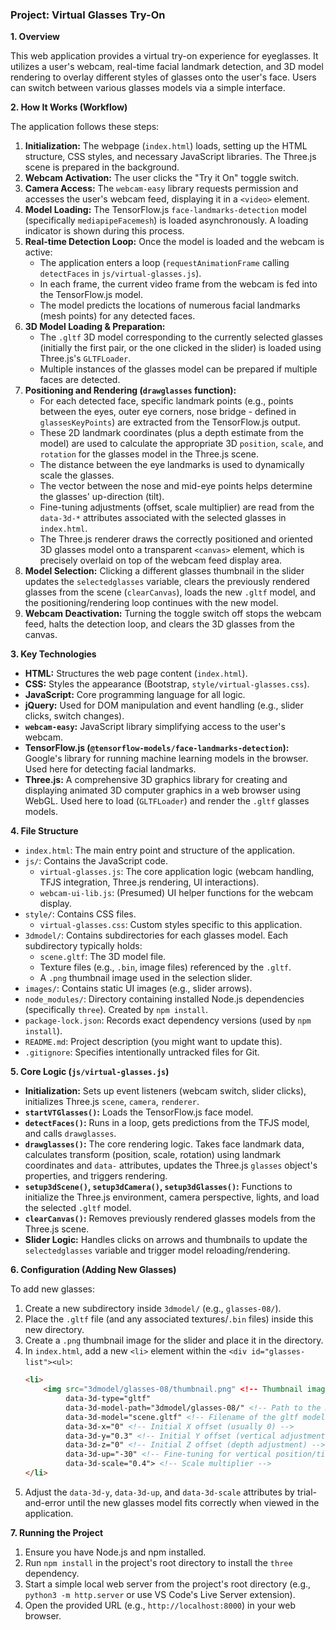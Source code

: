### Project: Virtual Glasses Try-On

**1. Overview**

This web application provides a virtual try-on experience for eyeglasses. It utilizes a user's webcam, real-time facial landmark detection, and 3D model rendering to overlay different styles of glasses onto the user's face. Users can switch between various glasses models via a simple interface.

**2. How It Works (Workflow)**

The application follows these steps:

1.  **Initialization:** The webpage (`index.html`) loads, setting up the HTML structure, CSS styles, and necessary JavaScript libraries. The Three.js scene is prepared in the background.
2.  **Webcam Activation:** The user clicks the "Try it On" toggle switch.
3.  **Camera Access:** The `webcam-easy` library requests permission and accesses the user's webcam feed, displaying it in a `<video>` element.
4.  **Model Loading:** The TensorFlow.js `face-landmarks-detection` model (specifically `mediapipeFacemesh`) is loaded asynchronously. A loading indicator is shown during this process.
5.  **Real-time Detection Loop:** Once the model is loaded and the webcam is active:
    *   The application enters a loop (`requestAnimationFrame` calling `detectFaces` in `js/virtual-glasses.js`).
    *   In each frame, the current video frame from the webcam is fed into the TensorFlow.js model.
    *   The model predicts the locations of numerous facial landmarks (mesh points) for any detected faces.
6.  **3D Model Loading & Preparation:**
    *   The `.gltf` 3D model corresponding to the currently selected glasses (initially the first pair, or the one clicked in the slider) is loaded using Three.js's `GLTFLoader`.
    *   Multiple instances of the glasses model can be prepared if multiple faces are detected.
7.  **Positioning and Rendering (`drawglasses` function):**
    *   For each detected face, specific landmark points (e.g., points between the eyes, outer eye corners, nose bridge - defined in `glassesKeyPoints`) are extracted from the TensorFlow.js output.
    *   These 2D landmark coordinates (plus a depth estimate from the model) are used to calculate the appropriate 3D `position`, `scale`, and `rotation` for the glasses model in the Three.js scene.
    *   The distance between the eye landmarks is used to dynamically scale the glasses.
    *   The vector between the nose and mid-eye points helps determine the glasses' up-direction (tilt).
    *   Fine-tuning adjustments (offset, scale multiplier) are read from the `data-3d-*` attributes associated with the selected glasses in `index.html`.
    *   The Three.js renderer draws the correctly positioned and oriented 3D glasses model onto a transparent `<canvas>` element, which is precisely overlaid on top of the webcam feed display area.
8.  **Model Selection:** Clicking a different glasses thumbnail in the slider updates the `selectedglasses` variable, clears the previously rendered glasses from the scene (`clearCanvas`), loads the new `.gltf` model, and the positioning/rendering loop continues with the new model.
9.  **Webcam Deactivation:** Turning the toggle switch off stops the webcam feed, halts the detection loop, and clears the 3D glasses from the canvas.

**3. Key Technologies**

*   **HTML:** Structures the web page content (`index.html`).
*   **CSS:** Styles the appearance (Bootstrap, `style/virtual-glasses.css`).
*   **JavaScript:** Core programming language for all logic.
*   **jQuery:** Used for DOM manipulation and event handling (e.g., slider clicks, switch changes).
*   **`webcam-easy`:** JavaScript library simplifying access to the user's webcam.
*   **TensorFlow.js (`@tensorflow-models/face-landmarks-detection`):** Google's library for running machine learning models in the browser. Used here for detecting facial landmarks.
*   **Three.js:** A comprehensive 3D graphics library for creating and displaying animated 3D computer graphics in a web browser using WebGL. Used here to load (`GLTFLoader`) and render the `.gltf` glasses models.

**4. File Structure**

*   `index.html`: The main entry point and structure of the application.
*   `js/`: Contains the JavaScript code.
    *   `virtual-glasses.js`: The core application logic (webcam handling, TFJS integration, Three.js rendering, UI interactions).
    *   `webcam-ui-lib.js`: (Presumed) UI helper functions for the webcam display.
*   `style/`: Contains CSS files.
    *   `virtual-glasses.css`: Custom styles specific to this application.
*   `3dmodel/`: Contains subdirectories for each glasses model. Each subdirectory typically holds:
    *   `scene.gltf`: The 3D model file.
    *   Texture files (e.g., `.bin`, image files) referenced by the `.gltf`.
    *   A `.png` thumbnail image used in the selection slider.
*   `images/`: Contains static UI images (e.g., slider arrows).
*   `node_modules/`: Directory containing installed Node.js dependencies (specifically `three`). Created by `npm install`.
*   `package-lock.json`: Records exact dependency versions (used by `npm install`).
*   `README.md`: Project description (you might want to update this).
*   `.gitignore`: Specifies intentionally untracked files for Git.

**5. Core Logic (`js/virtual-glasses.js`)**

*   **Initialization:** Sets up event listeners (webcam switch, slider clicks), initializes Three.js `scene`, `camera`, `renderer`.
*   **`startVTGlasses()`:** Loads the TensorFlow.js face model.
*   **`detectFaces()`:** Runs in a loop, gets predictions from the TFJS model, and calls `drawglasses`.
*   **`drawglasses()`:** The core rendering logic. Takes face landmark data, calculates transform (position, scale, rotation) using landmark coordinates and `data-` attributes, updates the Three.js `glasses` object's properties, and triggers rendering.
*   **`setup3dScene()`, `setup3dCamera()`, `setup3dGlasses()`:** Functions to initialize the Three.js environment, camera perspective, lights, and load the selected `.gltf` model.
*   **`clearCanvas()`:** Removes previously rendered glasses models from the Three.js scene.
*   **Slider Logic:** Handles clicks on arrows and thumbnails to update the `selectedglasses` variable and trigger model reloading/rendering.

**6. Configuration (Adding New Glasses)**

To add new glasses:

1.  Create a new subdirectory inside `3dmodel/` (e.g., `glasses-08/`).
2.  Place the `.gltf` file (and any associated textures/`.bin` files) inside this new directory.
3.  Create a `.png` thumbnail image for the slider and place it in the directory.
4.  In `index.html`, add a new `<li>` element within the `<div id="glasses-list"><ul>`:
    ```html
    <li>
        <img src="3dmodel/glasses-08/thumbnail.png" <!-- Thumbnail image -->
             data-3d-type="gltf"
             data-3d-model-path="3dmodel/glasses-08/" <!-- Path to the model directory -->
             data-3d-model="scene.gltf" <!-- Filename of the gltf model -->
             data-3d-x="0" <!-- Initial X offset (usually 0) -->
             data-3d-y="0.3" <!-- Initial Y offset (vertical adjustment) -->
             data-3d-z="0" <!-- Initial Z offset (depth adjustment) -->
             data-3d-up="-30" <!-- Fine-tuning for vertical position/tilt -->
             data-3d-scale="0.4"> <!-- Scale multiplier -->
    </li>
    ```
5.  Adjust the `data-3d-y`, `data-3d-up`, and `data-3d-scale` attributes by trial-and-error until the new glasses model fits correctly when viewed in the application.

**7. Running the Project**

1.  Ensure you have Node.js and npm installed.
2.  Run `npm install` in the project's root directory to install the `three` dependency.
3.  Start a simple local web server from the project's root directory (e.g., `python3 -m http.server` or use VS Code's Live Server extension).
4.  Open the provided URL (e.g., `http://localhost:8000`) in your web browser. 